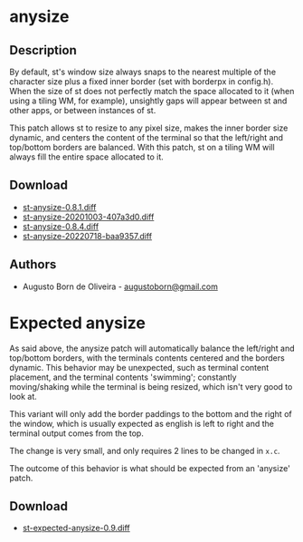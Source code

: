 anysize
=========

Description
-----------
By default, st's window size always snaps to the nearest multiple of the
character size plus a fixed inner border (set with borderpx in config.h). When
the size of st does not perfectly match the space allocated to it (when using a
tiling WM, for example), unsightly gaps will appear between st and other apps,
or between instances of st.

This patch allows st to resize to any pixel size, makes the inner border size
dynamic, and centers the content of the terminal so that the left/right and
top/bottom borders are balanced. With this patch, st on a tiling WM will always
fill the entire space allocated to it.

Download
--------
* [st-anysize-0.8.1.diff](st-anysize-0.8.1.diff)
* [st-anysize-20201003-407a3d0.diff](st-anysize-20201003-407a3d0.diff)
* [st-anysize-0.8.4.diff](st-anysize-0.8.4.diff)
* [st-anysize-20220718-baa9357.diff](st-anysize-20220718-baa9357.diff)

Authors
-------
* Augusto Born de Oliveira - <augustoborn@gmail.com>

Expected anysize
================

As said above, the anysize patch will automatically balance the left/right and
top/bottom borders, with the terminals contents centered and the borders dynamic.
This behavior may be unexpected, such as terminal content placement, and the
terminal contents 'swimming'; constantly moving/shaking while the terminal is
being resized, which isn't very good to look at.

This variant will only add the border paddings to the bottom and the right of the
window, which is usually expected as english is left to right and the terminal
output comes from the top.

The change is very small, and only requires 2 lines to be changed in `x.c`.

The outcome of this behavior is what should be expected from an 'anysize' patch.

Download
--------
* [st-expected-anysize-0.9.diff](st-expected-anysize-0.9.diff)

